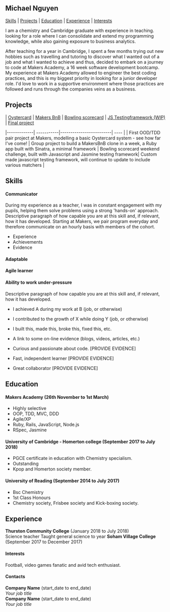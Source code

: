 ## Michael Nguyen
[Skills](#Skills) | [Projects](#Projects) | [Education](#Education) | [Experience](#Experience) |  [Interests](#Interests)

I am a chemistry and Cambridge graduate with experience in teaching. looking for a role where I can consolidate and extend my programming knowledge, while also gaining exposure to business analytics. 

After teaching for a year in Cambridge, I spent a few months trying out new hobbies such as travelling and tutoring to discover what I wanted out of a job and what I wanted to achieve and thus, decided to embark on a journey to code at Makers Academy, a 16 week software development bootcamp. My experience at Makers Academy allowed to engineer the best coding practices, and this is my biggest priority in looking for a junior developer role. I'd love to work in a supportive environment where those practices are followed and runs through the companies veins as a business. 

## Projects
| [Oystercard](https://github.com/michaelnguyen974/finaloystercard)  | [Makers BnB](https://github.com/michaelnguyen974/MakersBnB) | [Bowling scorecard](https://github.com/michaelnguyen974/bowling_challenge) | [JS Testingframework (WIP)](https://github.com/michaelnguyen974/TestFrameWork_JS) | [Final project](https://github.com/michaelnguyen974/orthogonal-quest)

 |-------------| -----------|-------------------------| ---- |
| First OOD/TDD pair project at Makers, modelling a basic Oystercard system - see how far I've come!   | Group project to build a MakersBnB clone in a week, a Ruby app built with Sinatra, a minimal framework       | Bowling scorecard weekend challenge, built with Javascript and Jasmine testing framework| Custom made javascript testing framework, will continue to update to include various matchers |
## Skills


#### Communicator 
During my experience as a teacher, I was in constant engagement with my pupils, helping them solve problems using a strong 'hands-on' approach. 
Descriptive paragraph of how capable you are at this skill and, if relevant, how it has developed.
Starting at Makers, we pair program everyday and therefore communicate on an hourly basis with members of the cohort. 

- Experience
- Achievements
- Evidence
#### Adaptable

#### Agile learner 


#### Ability to work under-pressure

Descriptive paragraph of how capable you are at this skill and, if relevant, how it has developed.

- I achieved A during my work at B (job, or otherwise)
- I contributed to the growth of X while doing Y (job, or otherwise)
- I built this, made this, broke this, fixed this, etc.
- A link to some on-line evidence (blogs, videos, articles, etc.)

- Curious and passionate about code. [PROVIDE EVIDENCE]
- Fast, independent learner [PROVIDE EVIDENCE]
- Great collaborator [PROVIDE EVIDENCE]

## Education

#### Makers Academy (26th November to 1st March)
- Highly selective 
- OOP, TDD, MVC, DDD
- Agile/XP
- Ruby, Rails, JavaScript, Node.js
- RSpec, Jasmine

#### University of Cambridge - Homerton college (September 2017 to July 2018)

- PGCE certificate in education with Chemistry specialism.
- Outstanding 
- Kpop and Homerton society member. 

#### University of Reading (September 2014 to July 2017)
- Bsc Chemistry 
- 1st Class Honours
- Chemistry society, Frisbee society and Kick-boxing society. 

## Experience
**Thurston Community College** (January 2018 to July 2018)    
Science teacher 
Taught general science to year 
**Soham Village College** (September 2017 to December 2017)   


#### Interests
Football, video games fanatic and avid tech enthusiast. 
#### Contacts

**Company Name** (start_date to end_date)    
*Your job title*  
**Company Name** (start_date to end_date)   
*Your job title*  

